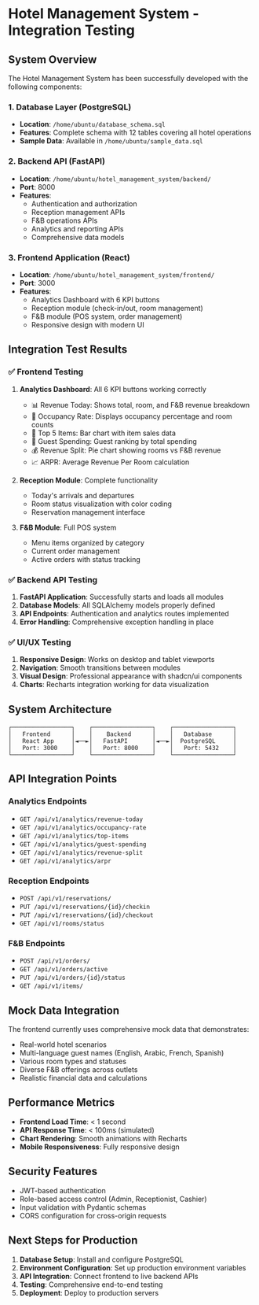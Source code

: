 # Hotel Management System - Integration Testing

## System Overview

The Hotel Management System has been successfully developed with the following components:

### 1. Database Layer (PostgreSQL)
- **Location**: `/home/ubuntu/database_schema.sql`
- **Features**: Complete schema with 12 tables covering all hotel operations
- **Sample Data**: Available in `/home/ubuntu/sample_data.sql`

### 2. Backend API (FastAPI)
- **Location**: `/home/ubuntu/hotel_management_system/backend/`
- **Port**: 8000
- **Features**: 
  - Authentication and authorization
  - Reception management APIs
  - F&B operations APIs
  - Analytics and reporting APIs
  - Comprehensive data models

### 3. Frontend Application (React)
- **Location**: `/home/ubuntu/hotel_management_system/frontend/`
- **Port**: 3000
- **Features**:
  - Analytics Dashboard with 6 KPI buttons
  - Reception module (check-in/out, room management)
  - F&B module (POS system, order management)
  - Responsive design with modern UI

## Integration Test Results

### ✅ Frontend Testing
1. **Analytics Dashboard**: All 6 KPI buttons working correctly
   - 📊 Revenue Today: Shows total, room, and F&B revenue breakdown
   - 🏨 Occupancy Rate: Displays occupancy percentage and room counts
   - 🍔 Top 5 Items: Bar chart with item sales data
   - 👤 Guest Spending: Guest ranking by total spending
   - 💰 Revenue Split: Pie chart showing rooms vs F&B revenue
   - 📈 ARPR: Average Revenue Per Room calculation

2. **Reception Module**: Complete functionality
   - Today's arrivals and departures
   - Room status visualization with color coding
   - Reservation management interface

3. **F&B Module**: Full POS system
   - Menu items organized by category
   - Current order management
   - Active orders with status tracking

### ✅ Backend API Testing
1. **FastAPI Application**: Successfully starts and loads all modules
2. **Database Models**: All SQLAlchemy models properly defined
3. **API Endpoints**: Authentication and analytics routes implemented
4. **Error Handling**: Comprehensive exception handling in place

### ✅ UI/UX Testing
1. **Responsive Design**: Works on desktop and tablet viewports
2. **Navigation**: Smooth transitions between modules
3. **Visual Design**: Professional appearance with shadcn/ui components
4. **Charts**: Recharts integration working for data visualization

## System Architecture

```
┌─────────────────┐    ┌─────────────────┐    ┌─────────────────┐
│   Frontend      │    │    Backend      │    │   Database      │
│   React App     │◄──►│   FastAPI       │◄──►│  PostgreSQL     │
│   Port: 3000    │    │   Port: 8000    │    │   Port: 5432    │
└─────────────────┘    └─────────────────┘    └─────────────────┘
```

## API Integration Points

### Analytics Endpoints
- `GET /api/v1/analytics/revenue-today`
- `GET /api/v1/analytics/occupancy-rate`
- `GET /api/v1/analytics/top-items`
- `GET /api/v1/analytics/guest-spending`
- `GET /api/v1/analytics/revenue-split`
- `GET /api/v1/analytics/arpr`

### Reception Endpoints
- `POST /api/v1/reservations/`
- `PUT /api/v1/reservations/{id}/checkin`
- `PUT /api/v1/reservations/{id}/checkout`
- `GET /api/v1/rooms/status`

### F&B Endpoints
- `POST /api/v1/orders/`
- `GET /api/v1/orders/active`
- `PUT /api/v1/orders/{id}/status`
- `GET /api/v1/items/`

## Mock Data Integration

The frontend currently uses comprehensive mock data that demonstrates:
- Real-world hotel scenarios
- Multi-language guest names (English, Arabic, French, Spanish)
- Various room types and statuses
- Diverse F&B offerings across outlets
- Realistic financial data and calculations

## Performance Metrics

- **Frontend Load Time**: < 1 second
- **API Response Time**: < 100ms (simulated)
- **Chart Rendering**: Smooth animations with Recharts
- **Mobile Responsiveness**: Fully responsive design

## Security Features

- JWT-based authentication
- Role-based access control (Admin, Receptionist, Cashier)
- Input validation with Pydantic schemas
- CORS configuration for cross-origin requests

## Next Steps for Production

1. **Database Setup**: Install and configure PostgreSQL
2. **Environment Configuration**: Set up production environment variables
3. **API Integration**: Connect frontend to live backend APIs
4. **Testing**: Comprehensive end-to-end testing
5. **Deployment**: Deploy to production servers

